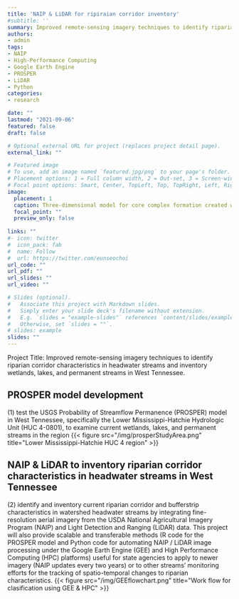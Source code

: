 ```yaml
---
title: 'NAIP & LiDAR for ripiraian corridor inventory'
#subtitle: ''
summary: Improved remote-sensing imagery techniques to identify riparian corridor characteristics in headwater streams and inventory wetlands, lakes, and permanent streams in West Tennessee.  
authors:
- admin
tags:
- NAIP
- High-Performance Computing
- Google Earth Engine
- PROSPER
- LiDAR
- Python
categories:
- research

date: ""
lastmod: "2021-09-06"
featured: false
draft: false

# Optional external URL for project (replaces project detail page).
external_link: ""

# Featured image
# To use, add an image named `featured.jpg/png` to your page's folder.
# Placement options: 1 = Full column width, 2 = Out-set, 3 = Screen-width
# Focal point options: Smart, Center, TopLeft, Top, TopRight, Left, Right, BottomLeft, Bottom, BottomRight
image:
  placement: 1
  caption: Three-dimensional model for core complex formation created with DES3D. Accelerated on NVidia V100 graphics card.
  focal_point: ""
  preview_only: false
  
links: ""
#- icon: twitter
#  icon_pack: fab
#  name: Follow
#  url: https://twitter.com/eunseochoi
url_code: ""
url_pdf: ""
url_slides: ""
url_video: ""

# Slides (optional).
#   Associate this project with Markdown slides.
#   Simply enter your slide deck's filename without extension.
#   E.g. `slides = "example-slides"` references `content/slides/example-slides.md`.
#   Otherwise, set `slides = ""`.
# slides: example
slides: ""
---
```


Project Title: Improved remote-sensing imagery techniques to identify riparian corridor characteristics in headwater streams and inventory wetlands, lakes, and permanent streams in West Tennessee.  

## PROSPER model development
(1) test the USGS Probability of Streamflow Permanence (PROSPER) model in West Tennessee, specifically the Lower Mississippi-Hatchie Hydrologic Unit (HUC 4-0801), to examine current wetlands, lakes, and permanent streams in the region
{{< figure src="/img/prosperStudyArea.png" title="Lower Mississippi-Hatchie HUC 4 region" >}}

## NAIP & LiDAR to inventory riparian corridor characteristics in headwater streams in West Tennessee 
(2) identify and inventory current riparian corridor and bufferstrip characteristics in watershed headwater streams by integrating fine-resolution aerial imagery from the USDA National Agricultural Imagery Program (NAIP) and Light Detection and Ranging (LiDAR) data. This project will also provide scalable and transferable methods (R code for the PROSPER model and Python code for automating NAIP / LiDAR image processing under the Google Earth Engine (GEE) and High Performance Computing (HPC) platforms) useful for state agencies to apply to newer imagery (NAIP updates every two years) or to other streams’ monitoring efforts for the tracking of spatio-temporal changes to riparian characteristics.
{{< figure src="/img/GEEflowchart.png" title="Work flow for clasification using GEE & HPC" >}}

